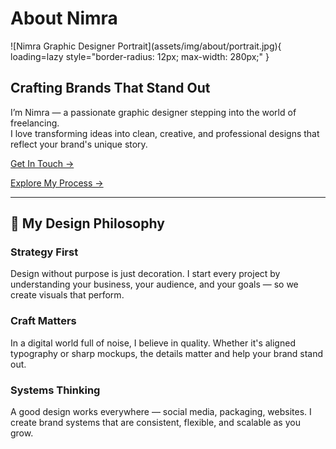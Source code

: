 # About Nimra

<div class="about-hero fade-in">

<div class="about-image" markdown>
![Nimra Graphic Designer Portrait](assets/img/about/portrait.jpg){ loading=lazy style="border-radius: 12px; max-width: 280px;" }
</div>

<div class="about-intro">

<h2> Crafting Brands That Stand Out </h2>

I’m Nimra — a passionate graphic designer stepping into the world of freelancing.  
I love transforming ideas into clean, creative, and professional designs that reflect your brand's unique story.

</div>

</div>

<div class="about-cta fade-in">

<a href="/graphic-portfolio/contact/" class="md-button md-button--primary">Get In Touch →</a>

<a href="/graphic-portfolio/process/" class="md-button">Explore My Process →</a>

</div>

---

## 🎨 My Design Philosophy

<div class="grid fade-in">
<div class="service-card slide-up">
<h3>Strategy First </h3>
<P>Design without purpose is just decoration.  
I start every project by understanding your business, your audience, and your goals — so we create visuals that perform.</P>
</div>

<div class="service-card slide-up delay-1">
<h3>Craft Matters </h3>
<p>In a digital world full of noise, I believe in quality.  
Whether it's aligned typography or sharp mockups, the details matter and help your brand stand out.</p>
</div>


<div class="service-card slide-up delay-2">
<h3>Systems Thinking </h3>
<p>A good design works everywhere — social media, packaging, websites.  
I create brand systems that are consistent, flexible, and scalable as you grow.</p>
</div>
</div>

